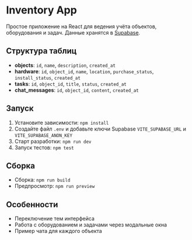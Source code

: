 # Inventory App

Простое приложение на React для ведения учёта объектов, оборудования и задач. Данные хранятся в [Supabase](https://supabase.com/).

## Структура таблиц
- **objects**: `id`, `name`, `description`, `created_at`
- **hardware**: `id`, `object_id`, `name`, `location`, `purchase_status`, `install_status`, `created_at`
- **tasks**: `id`, `object_id`, `title`, `status`, `created_at`
- **chat_messages**: `id`, `object_id`, `content`, `created_at`

## Запуск
1. Установите зависимости: `npm install`
2. Создайте файл `.env` и добавьте ключи Supabase `VITE_SUPABASE_URL` и `VITE_SUPABASE_ANON_KEY`
3. Старт разработки: `npm run dev`
4. Запуск тестов: `npm test`

## Сборка
- Сборка: `npm run build`
- Предпросмотр: `npm run preview`

## Особенности
- Переключение тем интерфейса
- Работа с оборудованием и задачами через модальные окна
- Пример чата для каждого объекта
